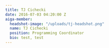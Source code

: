 ```yaml
---
title: TJ Cichecki
date: 2016-07-03 04:20:00 Z
aiga-member:
  headshot-image: "/uploads/tj-headshot.png"
  name: TJ Cichecki
  position: Programming Coordinator
  bio: test, test
---
```



